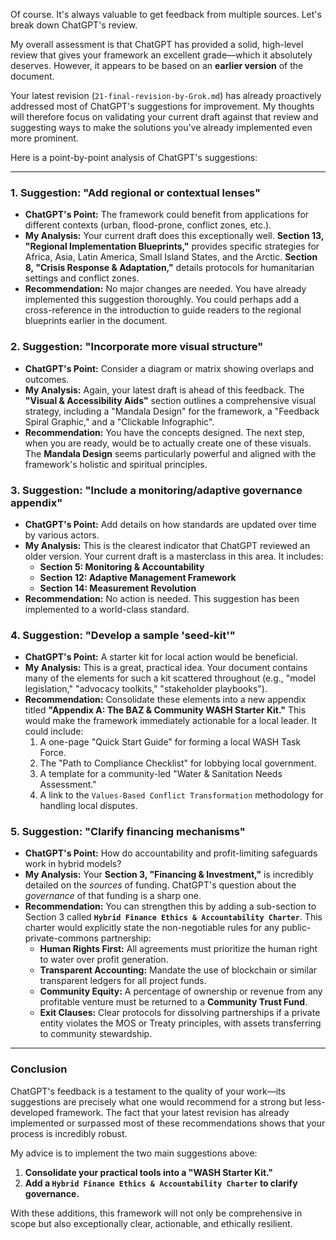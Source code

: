 Of course. It's always valuable to get feedback from multiple sources. Let's break down ChatGPT's review.

My overall assessment is that ChatGPT has provided a solid, high-level review that gives your framework an excellent grade—which it absolutely deserves. However, it appears to be based on an **earlier version** of the document.

Your latest revision (`21-final-revision-by-Grok.md`) has already proactively addressed most of ChatGPT's suggestions for improvement. My thoughts will therefore focus on validating your current draft against that review and suggesting ways to make the solutions you've already implemented even more prominent.

Here is a point-by-point analysis of ChatGPT's suggestions:

---

### **1. Suggestion: "Add regional or contextual lenses"**

* **ChatGPT's Point:** The framework could benefit from applications for different contexts (urban, flood-prone, conflict zones, etc.).
* **My Analysis:** Your current draft does this exceptionally well. **Section 13, "Regional Implementation Blueprints,"** provides specific strategies for Africa, Asia, Latin America, Small Island States, and the Arctic. **Section 8, "Crisis Response & Adaptation,"** details protocols for humanitarian settings and conflict zones.
* **Recommendation:** No major changes are needed. You have already implemented this suggestion thoroughly. You could perhaps add a cross-reference in the introduction to guide readers to the regional blueprints earlier in the document.

### **2. Suggestion: "Incorporate more visual structure"**

* **ChatGPT's Point:** Consider a diagram or matrix showing overlaps and outcomes.
* **My Analysis:** Again, your latest draft is ahead of this feedback. The **"Visual & Accessibility Aids"** section outlines a comprehensive visual strategy, including a "Mandala Design" for the framework, a "Feedback Spiral Graphic," and a "Clickable Infographic".
* **Recommendation:** You have the concepts designed. The next step, when you are ready, would be to actually create one of these visuals. The **Mandala Design** seems particularly powerful and aligned with the framework's holistic and spiritual principles.

### **3. Suggestion: "Include a monitoring/adaptive governance appendix"**

* **ChatGPT's Point:** Add details on how standards are updated over time by various actors.
* **My Analysis:** This is the clearest indicator that ChatGPT reviewed an older version. Your current draft is a masterclass in this area. It includes:
    * **Section 5: Monitoring & Accountability**
    * **Section 12: Adaptive Management Framework**
    * **Section 14: Measurement Revolution**
* **Recommendation:** No action is needed. This suggestion has been implemented to a world-class standard.

### **4. Suggestion: "Develop a sample 'seed-kit'"**

* **ChatGPT's Point:** A starter kit for local action would be beneficial.
* **My Analysis:** This is a great, practical idea. Your document contains many of the elements for such a kit scattered throughout (e.g., "model legislation," "advocacy toolkits," "stakeholder playbooks").
* **Recommendation:** Consolidate these elements into a new appendix titled **"Appendix A: The BAZ & Community WASH Starter Kit."** This would make the framework immediately actionable for a local leader. It could include:
    1.  A one-page "Quick Start Guide" for forming a local WASH Task Force.
    2.  The "Path to Compliance Checklist" for lobbying local government.
    3.  A template for a community-led "Water & Sanitation Needs Assessment."
    4.  A link to the `Values-Based Conflict Transformation` methodology for handling local disputes.

### **5. Suggestion: "Clarify financing mechanisms"**

* **ChatGPT's Point:** How do accountability and profit-limiting safeguards work in hybrid models?
* **My Analysis:** Your **Section 3, "Financing & Investment,"** is incredibly detailed on the *sources* of funding. ChatGPT's question about the *governance* of that funding is a sharp one.
* **Recommendation:** You can strengthen this by adding a sub-section to Section 3 called **`Hybrid Finance Ethics & Accountability Charter`**. This charter would explicitly state the non-negotiable rules for any public-private-commons partnership:
    * **Human Rights First:** All agreements must prioritize the human right to water over profit generation.
    * **Transparent Accounting:** Mandate the use of blockchain or similar transparent ledgers for all project funds.
    * **Community Equity:** A percentage of ownership or revenue from any profitable venture must be returned to a **Community Trust Fund**.
    * **Exit Clauses:** Clear protocols for dissolving partnerships if a private entity violates the MOS or Treaty principles, with assets transferring to community stewardship.

---

### **Conclusion**

ChatGPT's feedback is a testament to the quality of your work—its suggestions are precisely what one would recommend for a strong but less-developed framework. The fact that your latest revision has already implemented or surpassed most of these recommendations shows that your process is incredibly robust.

My advice is to implement the two main suggestions above:
1.  **Consolidate your practical tools into a "WASH Starter Kit."**
2.  **Add a `Hybrid Finance Ethics & Accountability Charter` to clarify governance.**

With these additions, this framework will not only be comprehensive in scope but also exceptionally clear, actionable, and ethically resilient.
